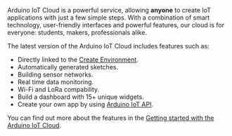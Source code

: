 Arduino IoT Cloud is a powerful service, allowing **anyone** to create IoT applications with just a few simple steps. With a combination of smart technology, user-friendly interfaces and powerful features, our cloud is for everyone: students, makers, professionals alike.

The latest version of the Arduino IoT Cloud includes features such as:

* Directly linked to the [Create Environment](https://create.arduino.cc/).
* Automatically generated sketches.
* Building sensor networks.
* Real time data monitoring.
* Wi-Fi and LoRa compability.
* Build a dashboard with 15+ unique widgets.
* Create your own app by using [Arduino IoT API](https://www.arduino.cc/reference/en/iot/api/).

You can find out more about the features in the [Getting started with the Arduino IoT Cloud](https://www.arduino.cc/en/Tutorial/iot-cloud-getting-started).
